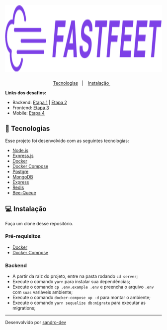 <h1 align="center">
  <img alt="FastFeet" height="215" title="FastFeet" src=".github/logo.png" />
</h1>


<p align="center">
 <a href="#rocket-tecnologias">Tecnologias</a>&nbsp;&nbsp;&nbsp;|&nbsp;&nbsp;&nbsp;
 <a href="#computer-instalação-execução-e-desenvolvimento">Instalação </a>&nbsp;&nbsp;&nbsp;</p>

<strong>Links dos desafios:</strong>

- Backend:
  [Etapa 1](https://github.com/sandro-dev/fastfeet-backend) |  [Etapa 2](https://github.com/sandro-dev/fastfeet-backend)
- Frontend:
  [Etapa 3](https://github.com/sandro-dev/fastfeet-frontend)
- Mobile:
[Etapa 4]((https://github.com/sandro-dev/fastfeet-mobile))

## :rocket: Tecnologias

Esse projeto foi desenvolvido com as seguintes tecnologias:

- [Node.js](https://nodejs.org/en/)
- [Express.js](https://expressjs.com/)
- [Docker](https://www.docker.com/)
- [Docker Compose](https://docs.docker.com/compose/)
- [Postgre](https://www.postgresql.org/)
- [MongoDB](https://www.mongodb.com/)
- [Express](https://github.com/expressjs/express)
- [Redis](https://redis.io/)
- [Bee-Queue](https://github.com/bee-queue/bee-queue)

## :computer: Instalação

Faça um clone desse repositório.

### Pré-requisitos

- [Docker](https://www.docker.com/)
- [Docker Compose](https://docs.docker.com/compose/)

### Backend

- A partir da raiz do projeto, entre na pasta rodando `cd server`;
- Execute o comando `yarn` para instalar sua dependências;
- Execute o comando `cp .env.example .env` e preencha o arquivo `.env` com `suas` variáveis ambiente;
- Execute o comando `docker-compose up -d` para montar o ambiente;
- Execute o comando `yarn sequelize db:migrate` para executar as migrations;


---

Desenvolvido por [sandro-dev](https://www.linkedin.com/in/sandrossantos/)
